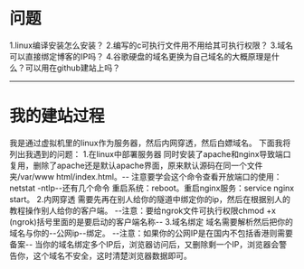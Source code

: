 # 问题
1.linux编译安装怎么安装？
2.编写的c可执行文件用不用给其可执行权限？
3.域名可以直接绑定博客的IP吗？
4.谷歌硬盘的域名更换为自己域名的大概原理是什么？可以用在github建站上吗？

---------------------------------------------------------------------
# 我的建站过程
  我是通过虚拟机里的linux作为服务器，然后内网穿透，然后白嫖域名。
  下面我将列出我遇到的问题：
  1.在linux中部署服务器
        同时安装了apache和nginx导致端口复用，删除了apache还是默认apache界面，原来默认源码在同一个文件夹/var/www
    html/index.html。-- 注意要学会这个命令查看开放端口的使用：netstat -ntlp--还有几个命令
    重启系统：reboot。重启nginx服务：service nginx start。
  2.内网穿透
        需要先再在别人给你的隧道中绑定你的ip，然后在根据别人的教程操作别人给你的客户端。
        --注意：要给ngrok文件可执行权限chmod +x (ngrok)括号里面的是要启动的客户端名称--
  3.域名绑定
        域名需要解析然后把你的域名与你的--公网ip--绑定。
        --注意：如果你的公网IP是在国内不包括香港则需要备案--
        当你的域名绑定多个IP后，浏览器访问后，又删除剩一个IP，浏览器会警告你，这个域名不安全，这时清楚浏览器数据即可。